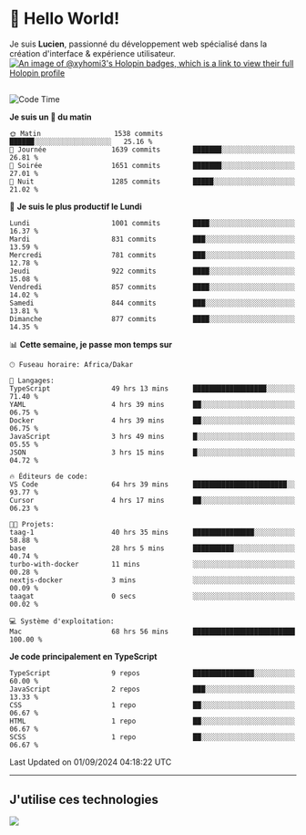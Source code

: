 # 👋 Hello World!

Je suis **Lucien**, passionné du développement web spécialisé dans la création d'interface & expérience utilisateur.
[![An image of @xyhomi3's Holopin badges, which is a link to view their full Holopin profile](https://holopin.me/xyhomi3)](https://holopin.io/@xyhomi3)

##

<!--START_SECTION:waka-->
![Code Time](http://img.shields.io/badge/Code%20Time-1%2C946%20hrs%2028%20mins-blue)

**Je suis un 🐤 du matin** 

```text
🌞 Matin                  1538 commits        ██████░░░░░░░░░░░░░░░░░░░   25.16 % 
🌆 Journée                1639 commits        ███████░░░░░░░░░░░░░░░░░░   26.81 % 
🌃 Soirée                 1651 commits        ███████░░░░░░░░░░░░░░░░░░   27.01 % 
🌙 Nuit                   1285 commits        █████░░░░░░░░░░░░░░░░░░░░   21.02 % 
```
📅 **Je suis le plus productif le Lundi** 

```text
Lundi                    1001 commits        ████░░░░░░░░░░░░░░░░░░░░░   16.37 % 
Mardi                    831 commits         ███░░░░░░░░░░░░░░░░░░░░░░   13.59 % 
Mercredi                 781 commits         ███░░░░░░░░░░░░░░░░░░░░░░   12.78 % 
Jeudi                    922 commits         ████░░░░░░░░░░░░░░░░░░░░░   15.08 % 
Vendredi                 857 commits         ████░░░░░░░░░░░░░░░░░░░░░   14.02 % 
Samedi                   844 commits         ███░░░░░░░░░░░░░░░░░░░░░░   13.81 % 
Dimanche                 877 commits         ████░░░░░░░░░░░░░░░░░░░░░   14.35 % 
```


📊 **Cette semaine, je passe mon temps sur** 

```text
🕑︎ Fuseau horaire: Africa/Dakar

💬 Langages: 
TypeScript               49 hrs 13 mins      ██████████████████░░░░░░░   71.40 % 
YAML                     4 hrs 39 mins       ██░░░░░░░░░░░░░░░░░░░░░░░   06.75 % 
Docker                   4 hrs 39 mins       ██░░░░░░░░░░░░░░░░░░░░░░░   06.75 % 
JavaScript               3 hrs 49 mins       █░░░░░░░░░░░░░░░░░░░░░░░░   05.55 % 
JSON                     3 hrs 15 mins       █░░░░░░░░░░░░░░░░░░░░░░░░   04.72 % 

🔥 Éditeurs de code: 
VS Code                  64 hrs 39 mins      ███████████████████████░░   93.77 % 
Cursor                   4 hrs 17 mins       ██░░░░░░░░░░░░░░░░░░░░░░░   06.23 % 

🐱‍💻 Projets: 
taag-1                   40 hrs 35 mins      ███████████████░░░░░░░░░░   58.88 % 
base                     28 hrs 5 mins       ██████████░░░░░░░░░░░░░░░   40.74 % 
turbo-with-docker        11 mins             ░░░░░░░░░░░░░░░░░░░░░░░░░   00.28 % 
nextjs-docker            3 mins              ░░░░░░░░░░░░░░░░░░░░░░░░░   00.09 % 
taagat                   0 secs              ░░░░░░░░░░░░░░░░░░░░░░░░░   00.02 % 

💻 Système d'exploitation: 
Mac                      68 hrs 56 mins      █████████████████████████   100.00 % 
```

**Je code principalement en TypeScript** 

```text
TypeScript               9 repos             ███████████████░░░░░░░░░░   60.00 % 
JavaScript               2 repos             ███░░░░░░░░░░░░░░░░░░░░░░   13.33 % 
CSS                      1 repo              ██░░░░░░░░░░░░░░░░░░░░░░░   06.67 % 
HTML                     1 repo              ██░░░░░░░░░░░░░░░░░░░░░░░   06.67 % 
SCSS                     1 repo              ██░░░░░░░░░░░░░░░░░░░░░░░   06.67 % 
```




 Last Updated on 01/09/2024 04:18:22 UTC
<!--END_SECTION:waka-->
---

## J'utilise ces technologies

<p align="left">
  <a href="https://skillicons.dev">
    <img src="https://skillicons.dev/icons?i=ts,js,md,scss,tailwind,react,docker,express,astro,vite,nextjs,vercel,figma,ableton" />
  </a>
</p>

